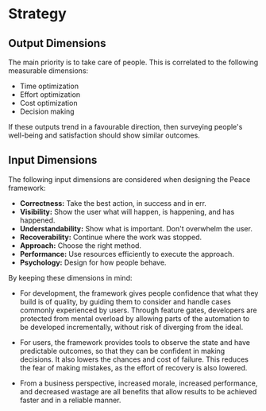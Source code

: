 # Strategy <!-- what is targeted, what value is gained -->

## Output Dimensions

The main priority is to take care of people. This is correlated to the following measurable dimensions:

* Time optimization
* Effort optimization
* Cost optimization
* Decision making

If these outputs trend in a favourable direction, then surveying people's well-being and satisfaction should show similar outcomes.


## Input Dimensions

The following input dimensions are considered when designing the Peace framework:

* **Correctness:** Take the best action, in success and in err.
* **Visibility:** Show the user what will happen, is happening, and has happened.
* **Understandability:** Show what is important. Don't overwhelm the user.
* **Recoverability:** Continue where the work was stopped.
* **Approach:** Choose the right method.
* **Performance:** Use resources efficiently to execute the approach.
* **Psychology:** Design for how people behave.

By keeping these dimensions in mind:

* For development, the framework gives people confidence that what they build is of quality, by guiding them to consider and handle cases commonly experienced by users. Through feature gates, developers are protected from mental overload by allowing parts of the automation to be developed incrementally, without risk of diverging from the ideal.

* For users, the framework provides tools to observe the state and have predictable outcomes, so that they can be confident in making decisions. It also lowers the chances and cost of failure. This reduces the fear of making mistakes, as the effort of recovery is also lowered.

* From a business perspective, increased morale, increased performance, and decreased wastage are all benefits that allow results to be achieved faster and in a reliable manner.

<!-- ## Method: how each dimension is addressed -->

